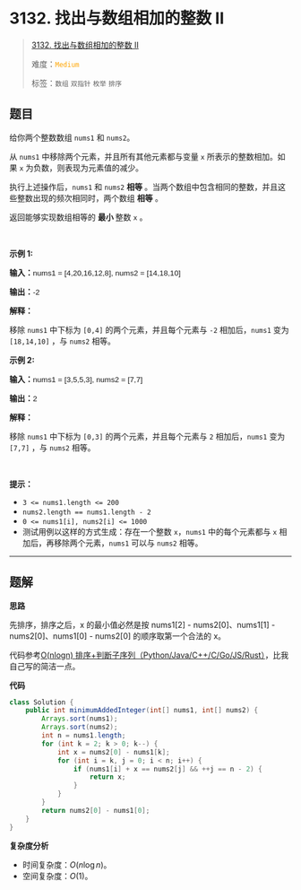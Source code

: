 # 3132. 找出与数组相加的整数 II

> [3132. 找出与数组相加的整数 II](https://leetcode.cn/problems/find-the-integer-added-to-array-ii/)
>
> 难度：<font color=orange>`Medium`</font>
>
> 标签：`数组` `双指针` `枚举` `排序`

## 题目

<p>给你两个整数数组 <code>nums1</code> 和 <code>nums2</code>。</p>

<p>从 <code>nums1</code> 中移除两个元素，并且所有其他元素都与变量 <code>x</code> 所表示的整数相加。如果 <code>x</code> 为负数，则表现为元素值的减少。</p>

<p>执行上述操作后，<code>nums1</code> 和 <code>nums2</code> <strong>相等</strong> 。当两个数组中包含相同的整数，并且这些整数出现的频次相同时，两个数组 <strong>相等</strong> 。</p>

<p>返回能够实现数组相等的 <strong>最小 </strong>整数<em> </em><code>x</code><em> </em>。</p>

<p>&nbsp;</p>

<p><strong class="example">示例 1:</strong></p>

<div class="example-block">
<p><strong>输入：</strong><span class="example-io" style="
    font-family: Menlo,sans-serif;
    font-size: 0.85rem;
">nums1 = [4,20,16,12,8], nums2 = [14,18,10]</span></p>

<p><strong>输出：</strong><span class="example-io" style="
    font-family: Menlo,sans-serif;
    font-size: 0.85rem;
">-2</span></p>

<p><strong>解释：</strong></p>

<p>移除 <code>nums1</code> 中下标为 <code>[0,4]</code> 的两个元素，并且每个元素与 <code>-2</code> 相加后，<code>nums1</code> 变为 <code>[18,14,10]</code> ，与 <code>nums2</code> 相等。</p>
</div>

<p><strong class="example">示例 2:</strong></p>

<div class="example-block">
<p><strong>输入：</strong><span class="example-io" style="
    font-family: Menlo,sans-serif;
    font-size: 0.85rem;
">nums1 = [3,5,5,3], nums2 = [7,7]</span></p>

<p><strong>输出：</strong><span class="example-io" style="
    font-family: Menlo,sans-serif;
    font-size: 0.85rem;
">2</span></p>

<p><strong>解释：</strong></p>

<p>移除 <code>nums1</code> 中下标为 <code>[0,3]</code> 的两个元素，并且每个元素与 <code>2</code> 相加后，<code>nums1</code> 变为 <code>[7,7]</code> ，与 <code>nums2</code> 相等。</p>
</div>

<p>&nbsp;</p>

<p><strong>提示：</strong></p>

<ul>
	<li><code>3 &lt;= nums1.length &lt;= 200</code></li>
	<li><code>nums2.length == nums1.length - 2</code></li>
	<li><code>0 &lt;= nums1[i], nums2[i] &lt;= 1000</code></li>
	<li>测试用例以这样的方式生成：存在一个整数 <code>x</code>，<code>nums1</code> 中的每个元素都与 <code>x</code> 相加后，再移除两个元素，<code>nums1</code> 可以与 <code>nums2</code> 相等。</li>
</ul>


--------------------

## 题解

**思路**

先排序，排序之后，x 的最小值必然是按 nums1[2] - nums2[0]、nums1[1] - nums2[0]、nums1[0] - nums2[0] 的顺序取第一个合法的 x。

代码参考[O(nlogn) 排序+判断子序列（Python/Java/C++/C/Go/JS/Rust）](https://leetcode.cn/problems/find-the-integer-added-to-array-ii/solutions/2759118/onlogn-pai-xu-shuang-zhi-zhen-pythonjava-rdj9)，比我自己写的简洁一点。

**代码**

```java
class Solution {
    public int minimumAddedInteger(int[] nums1, int[] nums2) {
        Arrays.sort(nums1);
        Arrays.sort(nums2);
        int n = nums1.length;
        for (int k = 2; k > 0; k--) {
            int x = nums2[0] - nums1[k];
            for (int i = k, j = 0; i < n; i++) {
                if (nums1[i] + x == nums2[j] && ++j == n - 2) {
                    return x;
                }
            }
        }
        return nums2[0] - nums1[0];
    }
}
```

**复杂度分析**

- 时间复杂度：$O(n \log n)$。
- 空间复杂度：$O(1)$。
